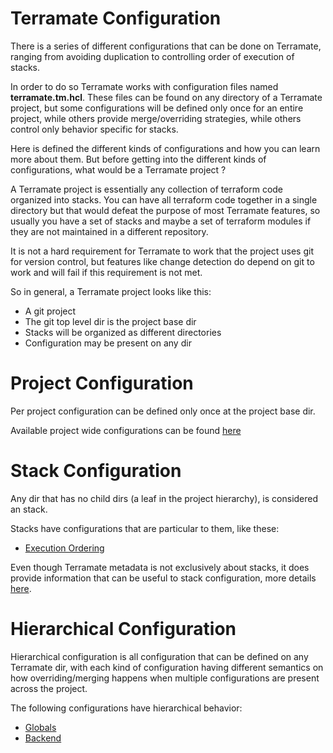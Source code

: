 # Terramate Configuration

There is a series of different configurations that can be done
on Terramate, ranging from avoiding duplication to controlling
order of execution of stacks.

In order to do so Terramate works with configuration files named
**terramate.tm.hcl**. These files can be found on any directory
of a Terramate project, but some configurations will be defined
only once for an entire project, while others provide merge/overriding
strategies, while others control only behavior specific for
stacks.

Here is defined the different kinds of configurations and
how you can learn more about them. But before getting into the different
kinds of configurations, what would be a Terramate project ?

A Terramate project is essentially any collection of terraform code
organized into stacks. You can have all terraform code together in a single
directory but that would defeat the purpose of most Terramate features, so
usually you have a set of stacks and maybe a set of terraform modules if they
are not maintained in a different repository.

It is not a hard requirement for Terramate to work that the project uses git 
for version control, but features like change detection do depend on git to
work and will fail if this requirement is not met.

So in general, a Terramate project looks like this:

* A git project
* The git top level dir is the project base dir
* Stacks will be organized as different directories
* Configuration may be present on any dir

# Project Configuration

Per project configuration can be defined only once at the project base dir.

Available project wide configurations can be found [here](project-config.md)

# Stack Configuration

Any dir that has no child dirs (a leaf in the project hierarchy),
is considered an stack.

Stacks have configurations that are particular to them, like these:

* [Execution Ordering](execution-order.md)

Even though Terramate metadata is not exclusively about stacks, it does provide
information that can be useful to stack configuration, more details [here](metadata.md).

# Hierarchical Configuration

Hierarchical configuration is all configuration that can be defined on
any Terramate dir, with each kind of configuration having different semantics
on how overriding/merging happens when multiple configurations are
present across the project.

The following configurations have hierarchical behavior:

* [Globals](globals.md)
* [Backend](backend-config.md)

